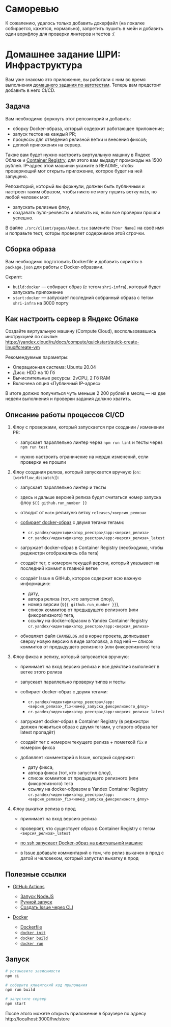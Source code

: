 # Саморевью

К сожалению, удалось только добавить докерфайл (на локалке собирается, кажется, нормально), запретить пушить в мейн и добавить один воркфлоу для проверки линтеров и тестов :(

# Домашнее задание ШРИ: Инфраструктура

Вам уже знакомо это приложение, вы работали с ним во время выполнения [домашнего задания по автотестам](https://github.com/dima117/testing-homework).
Теперь вам предстоит добавить в него CI/CD.

## Задача

Вам необходимо форкнуть этот репозиторий и добавить:

- сборку Docker-образа, который содержит работающее приложение;
- запуск тестов на каждый PR;
- процессы для отведения релизной ветки и внесения фиксов;
- деплой приложения на сервер.

Также вам будет нужно настроить виртуальную машину в Яндекс Облаке и [Container Registry](https://yandex.cloud/ru/docs/container-registry/quickstart/#registry-create), для этого вам выдадут промокоды на 1500 рублей.
IP-адрес этой машинки укажите в README, чтобы проверяющий мог открыть приложение, которое будет на ней запущено.

Репозиторий, который вы форкнули, должен быть публичным и настроен таким образом, чтобы никто не могу пушить ветку `main`, но любой человек мог:

- запускать релизные флоу,
- создавать пулл-реквесты и вливать их, если все проверки прошли успешно.

В файле `./src/client/pages/About.tsx` замените `[Your Name]` на своё имя и поправьте тест, которы проверяет содержимое этой строчки.

## Сборка образа

Вам необходимо подготовить Dockerfile и добавить скрипты в `package.json` для работы с Docker-образами.

Скрипт:

- `build:docker` — собирает образ (с тегом `shri-infra`), который будет запускать приложение
- `start:docker` — запускает последний собранный образа с тегом `shri-infra` на 3000 порту

## Как настроить сервер в Яндекс Облаке

Создайте виртуальную машину (Compute Cloud), воспользовавшись инструкцией по ссылке:\
https://yandex.cloud/ru/docs/compute/quickstart/quick-create-linux#create-vm

Рекомендуемые параметры:

- Операционная система: Ubuntu 20.04
- Диск: HDD на 10 Гб
- Вычислительные ресурсы: 2vCPU, 2 Гб RAM
- Включена опция «Публичный IP-адрес»

В итоге должно получиться чуть меньше 2 200 рублей в месяц — на две недели выполнения и проверки задания должно хватить.

## Описание работы процессов CI/CD

1. Флоу с проверками, который запускается при создании / изменении PR:

   - запускает параллельно линтер через `npm run lint` и тесты через `npm run test`

   - нужно настроить ограничение на мердж изменений, если проверки не прошли

2. Флоу создания релиза, который запускается вручную (`on: [workflow_dispatch]`):

   - запускает параллельно линтер и тесты

   - здесь и дальше версией релиза будет считаться номер запуска флоу `${{ github.run_number }}`

   - отводит от `main` релизуню ветку `releases/<версия_релиза>`

   - [собирает docker-образ](https://yandex.cloud/ru/docs/container-registry/operations/docker-image/docker-image-create) с двумя тегами тегами:

     - `cr.yandex/<идентификатор_реестра>/app:<версия_релиза>`
     - `cr.yandex/<идентификатор_реестра>/app:<версия_релиза>_latest`

   - загружает docker-образ в Container Registry (необходимо, чтобы реджистри отображались оба тега)

   - создаёт тег, с номером текущей версии, который указывает на последний коммит в главной ветке

   - создаёт Issue в GitHub, которое содержит всю важную информацию:

     - дату,
     - автора релиза (тот, кто запустил флоу),
     - номер версии (`${{ github.run_number }}`),
     - список коммитов от предыдущего релизного (или фиксрелизного) тега,
     - ссылку на docker-образом в Yandex Container Registry\
       `cr.yandex/<идентификатор_реестра>/app:<версия_релиза>`

   - обновляет файл `CHANGELOG.md` в корне проекта, дописывает сверху новую версию в виде заголовка, а под ней — список коммитов от предыдущего релизного (или фиксрелизного) тега

3. Флоу фикса к релизу, который запускается вручную:

   - принимает на вход версию релиза и все действия выполняет в ветке этого релиза

   - запускает параллельно проверку типов и тесты

   - собирает docker-образ с двумя тегами:

     - `cr.yandex/<идентификатор_реестра>/app:<версия_релиза>_fix<номер_запуска_фиксрелизного_флоу>`
     - `cr.yandex/<идентификатор_реестра>/app:<версия_релиза>_latest`

   - загружает docker-образ в Container Registry (в реджистри должен появиться образ с двумя тегами, у старого образа тег latest пропадёт)

   - создаёт тег с номером текущего релиза + пометкой `fix` и номером фикса

   - добавляет комментарий в Issue, который содержит:
     - дату фикса,
     - автора фикса (тот, кто запустил флоу),
     - список коммитов от предыдущего релизного (или фиксрелизного) тега
     - ссылку на docker-образом в Yandex Container Registry\
       `cr.yandex/<идентификатор_реестра>/app:<версия_релиза>_fix<номер_запуска_фиксрелизного_флоу>`

4. Флоу выкатки релиза в прод

   - принимает на вход версию релиза

   - проверяет, что существует образ в Container Registry с тегом `<версия_релиза>_latest`

   - [по ssh запускает Docker-образ на виртуальной машине](https://yandex.cloud/ru/docs/container-registry/tutorials/run-docker-on-vm/console#run)

   - в Issue добавьте комментарий о том, что релиз выкачен в прод c датой и человеком, который запустил выкатку в прод

## Полезные ссылки

- [GitHub Actions](https://docs.github.com/ru/actions)

  - [Запуск NodeJS](https://docs.github.com/ru/actions/automating-builds-and-tests/building-and-testing-nodejs)
  - [Ручной запуск](https://docs.github.com/ru/actions/using-workflows/manually-running-a-workflow)
  - [Создать Issue через CLI](https://docs.github.com/ru/issues/tracking-your-work-with-issues/creating-an-issue#creating-an-issue-with-github-cli)

- [Docker](https://docs.docker.com/)
  - [Dockerfile](https://docs.docker.com/reference/dockerfile/)
  - [`docker init`](https://docs.docker.com/reference/cli/docker/init/)
  - [`docker build`](https://docs.docker.com/reference/cli/docker/image/build/)
  - [`docker run`](https://docs.docker.com/reference/cli/docker/container/run/)

## Запуск

```sh
# установите зависимости
npm ci

# соберите клиентский код приложения
npm run build

# запустите сервер
npm start
```

После этого можете открыть приложение в браузере по адресу http://localhost:3000/hw/store
